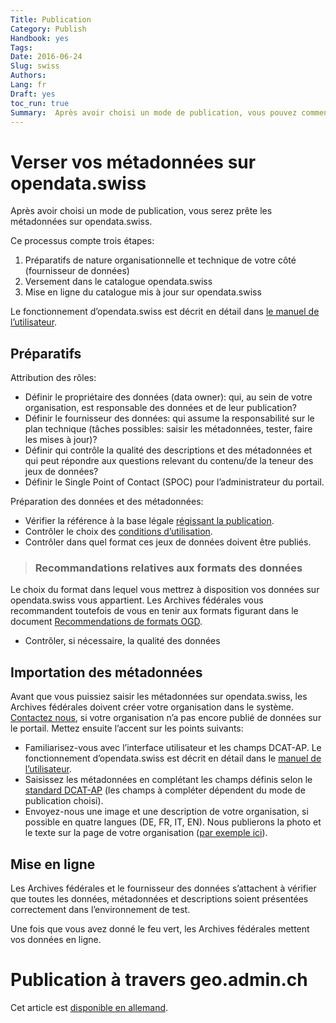 ```yaml
---
Title: Publication
Category: Publish
Handbook: yes
Tags:
Date: 2016-06-24
Slug: swiss
Authors:
Lang: fr
Draft: yes
toc_run: true
Summary:  Après avoir choisi un mode de publication, vous pouvez commencer à publier des données ouvertes.
---
```


<a name="opendataswiss"></a>
# Verser vos métadonnées sur opendata.swiss

Après avoir choisi un mode de publication, vous serez prête les métadonnées sur opendata.swiss.

Ce processus compte trois étapes:

1. Préparatifs de nature organisationnelle et technique de votre côté (fournisseur de données)
2. Versement dans le catalogue opendata.swiss
3. Mise en ligne du catalogue mis à jour sur opendata.swiss

Le fonctionnement d’opendata.swiss est décrit en détail dans [le manuel de l’utilisateur](/fr/publish/userguide).

## Préparatifs

Attribution des rôles:

- Définir le propriétaire des données (data owner): qui, au sein de votre organisation, est responsable des données et de leur publication?  
- Définir le fournisseur des données: qui assume la responsabilité sur le plan technique (tâches possibles: saisir les métadonnées, tester, faire les mises à jour)?
- Définir qui contrôle la qualité des descriptions et des métadonnées et qui peut répondre aux questions relevant du contenu/de la teneur des jeux de données?
- Définir le Single Point of Contact (SPOC) pour l’administrateur du portail.

Préparation des données et des métadonnées:

- Vérifier la référence à la base légale [régissant la publication](/fr/prepare/frameworks).
- Contrôler le choix des [conditions d’utilisation](/fr/prepare/terms).
- Contrôler dans quel format ces jeux de données doivent être publiés.

> ### Recommandations relatives aux formats des données
Le choix du format dans lequel vous mettrez à disposition vos données sur opendata.swiss vous appartient. Les Archives fédérales vous recommandent toutefois de vous en tenir aux formats figurant dans le document [Recommendations de formats OGD](/fr/library/empfehlungen-formate).

- Contrôler, si nécessaire, la qualité des données

## Importation des métadonnées

Avant que vous puissiez saisir les métadonnées sur opendata.swiss, les Archives fédérales doivent créer votre organisation dans le système. [Contactez nous](mailto:opendata@bar.admin.ch), si votre organisation n’a pas encore publié de données sur le portail. Mettez ensuite l’accent sur les points suivants:

- Familiarisez-vous avec l’interface utilisateur et les champs DCAT-AP. Le fonctionnement d’opendata.swiss est décrit en détail dans le [manuel de l’utilisateur](/fr/publish/userguide).
- Saisissez les métadonnées en complétant les champs définis selon le [standard DCAT-AP](/fr/library/ch-dcat-ap) (les champs à compléter dépendent du mode de publication choisi).
- Envoyez-nous une image et une description de votre organisation, si possible en quatre langues (DE, FR, IT, EN). Nous publierons la photo et le texte sur la page de votre organisation ([par exemple ici](https://opendata.swiss/fr/organization/schweizerisches-bundesarchiv-bar)).  

## Mise en ligne

Les Archives fédérales et le fournisseur des données s’attachent à vérifier que toutes les données, métadonnées et descriptions soient présentées correctement dans l’environnement de test.

Une fois que vous avez donné le feu vert, les Archives fédérales mettent vos données en ligne.

<a name="geoadmin"></a>
# Publication à travers geo.admin.ch

Cet article est [disponible en allemand](/de/publish/swiss#geoadmin).
